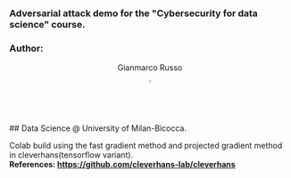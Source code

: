 ### Adversarial attack demo for the "Cybersecurity for data science" course.
### Author: 
<div align="center">
    <p>Gianmarco Russo</p>
    <a href="https://www.linkedin.com/in/grusso98/" style="text-decoration:none;">
      <img src="https://upload.wikimedia.org/wikipedia/commons/thumb/c/ca/LinkedIn_logo_initials.png/640px-LinkedIn_logo_initials.png" width="2%" alt="" /></a>
  </div> 
## Data Science @ University of Milan-Bicocca.

Colab build using the fast gradient method and projected gradient method in cleverhans(tensorflow variant). 
<br />
**References: https://github.com/cleverhans-lab/cleverhans**
